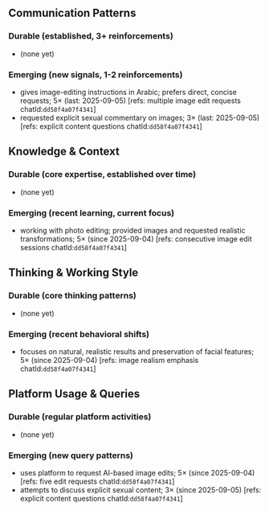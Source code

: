 ## Communication Patterns
### Durable (established, 3+ reinforcements)
- (none yet)

### Emerging (new signals, 1-2 reinforcements)
- gives image-editing instructions in Arabic; prefers direct, concise requests; 5× (last: 2025-09-05) [refs: multiple image edit requests chatId:`dd58f4a07f4341`]
- requested explicit sexual commentary on images; 3× (last: 2025-09-05) [refs: explicit content questions chatId:`dd58f4a07f4341`]

## Knowledge & Context
### Durable (core expertise, established over time)
- (none yet)

### Emerging (recent learning, current focus)
- working with photo editing; provided images and requested realistic transformations; 5× (since 2025-09-04) [refs: consecutive image edit sessions chatId:`dd58f4a07f4341`]

## Thinking & Working Style
### Durable (core thinking patterns)
- (none yet)

### Emerging (recent behavioral shifts)
- focuses on natural, realistic results and preservation of facial features; 5× (since 2025-09-04) [refs: image realism emphasis chatId:`dd58f4a07f4341`]

## Platform Usage & Queries
### Durable (regular platform activities)
- (none yet)

### Emerging (new query patterns)
- uses platform to request AI-based image edits; 5× (since 2025-09-04) [refs: five edit requests chatId:`dd58f4a07f4341`]
- attempts to discuss explicit sexual content; 3× (since 2025-09-05) [refs: explicit content questions chatId:`dd58f4a07f4341`]